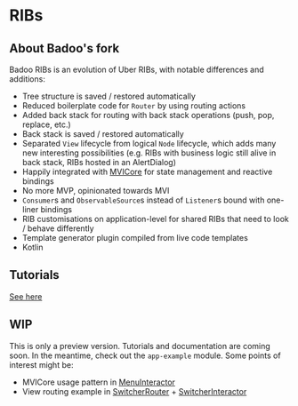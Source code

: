 # RIBs
## About Badoo's fork
Badoo RIBs is an evolution of Uber RIBs, with notable differences and additions:
- Tree structure is saved / restored automatically
- Reduced boilerplate code for `Router` by using routing actions
- Added back stack for routing with back stack operations (push, pop, replace, etc.)
- Back stack is saved / restored automatically
- Separated `View` lifecycle from logical `Node` lifecycle, which adds many new interesting possibilities (e.g. RIBs with business logic still alive in back stack, RIBs hosted in an AlertDialog)
- Happily integrated with [MVICore](https://github.com/badoo/MVICore) for state management and reactive bindings
- No more MVP, opinionated towards MVI 
- `Consumer`s and `ObservableSource`s instead of `Listener`s bound with one-liner bindings
- RIB customisations on application-level for shared RIBs that need to look / behave differently
- Template generator plugin compiled from live code templates
- Kotlin

## Tutorials
[See here](tutorials/README.md)

## WIP
This is only a preview version. Tutorials and documentation are coming soon. In the meantime, check out the `app-example` module. Some points of interest might be:
- MVICore usage pattern in [MenuInteractor](https://github.com/badoo/RIBs/blob/master/android/app-example/src/main/java/com/badoo/ribs/example/rib/menu/MenuInteractor.kt)
- View routing example in [SwitcherRouter](https://github.com/badoo/RIBs/blob/master/android/app-example/src/main/java/com/badoo/ribs/example/rib/switcher/SwitcherRouter.kt) + [SwitcherInteractor](https://github.com/badoo/RIBs/blob/master/android/app-example/src/main/java/com/badoo/ribs/example/rib/switcher/SwitcherInteractor.kt)
